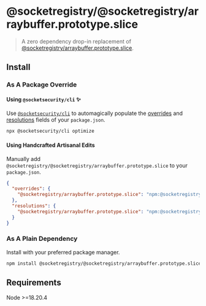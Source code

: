 # @socketregistry/@socketregistry/arraybuffer.prototype.slice

> A zero dependency drop-in replacement of
> [@socketregistry/arraybuffer.prototype.slice](https://www.npmjs.com/package/@socketregistry/arraybuffer.prototype.slice).

## Install

### As A Package Override

#### Using `@socketsecurity/cli` :sparkles:

Use [`@socketsecurity/cli`](https://www.npmjs.com/package/@socketsecurity/cli)
to automagically populate the
[overrides](https://docs.npmjs.com/cli/v9/configuring-npm/package-json#overrides)
and [resolutions](https://yarnpkg.com/configuration/manifest#resolutions) fields
of your `package.json`.

```sh
npx @socketsecurity/cli optimize
```

#### Using Handcrafted Artisanal Edits

Manually add `@socketregistry/@socketregistry/arraybuffer.prototype.slice` to
your `package.json`.

```json
{
  "overrides": {
    "@socketregistry/arraybuffer.prototype.slice": "npm:@socketregistry/@socketregistry/arraybuffer.prototype.slice@^1"
  },
  "resolutions": {
    "@socketregistry/arraybuffer.prototype.slice": "npm:@socketregistry/@socketregistry/arraybuffer.prototype.slice@^1"
  }
}
```

### As A Plain Dependency

Install with your preferred package manager.

```sh
npm install @socketregistry/@socketregistry/arraybuffer.prototype.slice
```

## Requirements

Node &gt;=18.20.4
